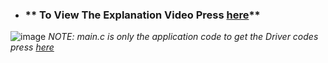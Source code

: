 - ### ** To View The Explanation Video Press [here](https://drive.google.com/file/d/1E2eLbOizVD5oFNhQLkM26Pvt7ygHG9nZ/view?usp=drive_link)**
![image](https://github.com/AssemAyman/Mastering-Embedded-System-Online-Diploma/assets/107751300/bedd91c2-339c-4214-b6e1-8c375c3dd320)
_NOTE: main.c is only the application code to get the Driver codes press [here](https://github.com/AssemAyman/Mastering-Embedded-System-Online-Diploma/tree/main/STM32F103C6_Drivers)_
